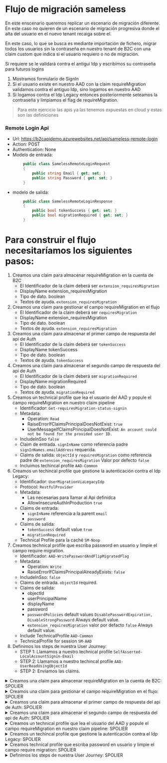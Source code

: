 # Flujo de migración sameless

En este enscenario queremos replicar un escenario de migración diferente.
En este caso no quieren de un escenario de migración progresiva donde el alta del usuario en el nuevo tenant recaiga sobre el.

En este caso, lo que se busca es mediante importación de fichero, migrar todos los usuarios sin la contraseña en nuestro tenant de B2C con una claim custom que indica si el usuario requiero o no de migración.

Si requiere se le validará contra el antigui Idp y escribimos su contraseña para futuros logins

1. Mostramos formulario de SignIn
2. Si el usuario existe en nuestro AAD con la claim requireMigration validamos contra el antiguo Idp, sino logamos en nuestro AAD
3. Si logamos contra el Idp Legacy entonces posteriormente seteamos la contraseña y limpiamos el flag de requireMigration.


> Para este ejercicio las apis ya las tenemos expuestas en cloud y estas son las definiciones

### Remote Login Api

- Url: https://b2capidemo.azurewebsites.net/api/sameless-remote-login
- Action: POST
- Authentication: None
- Modelo de entrada: 

```c#
        public class SamelessRemoteLoginRequest
        {
            public string Email { get; set; }
            public string Password { get; set; }
        }
```

- modelo de salida:

```c#
        public class SamelessRemoteLoginResponse
        {
            public bool tokenSuccess { get; set; }
            public bool migrationRequired { get; set; }
        }
```


# Para construir el flujo necesitaríamos los siguientes pasos:

1. Creamos una claim para almacenar requireMigration en la cuenta de B2C
    - El Identificador de la claim deberá ser `extension_requiresMigration`
    - DisplayName extension_requiresMigration
    - Tipo de dato. boolean
    - Textos de ayuda. `extension_requiresMigration`
2. Creamos una claim para gestionar el campo requireMigration en el flujo
    - El Identificador de la claim deberá ser `requiresMigration`
    - DisplayName extension_requiresMigration
    - Tipo de dato. boolean
    - Textos de ayuda. `extension_requiresMigration`
3. Creamos una claim para almacenar el primer campo de respuesta del api de Auth
    - El Identificador de la claim deberá ser `tokenSuccess`
    - DisplayName tokenSuccess
    - Tipo de dato. boolean
    - Textos de ayuda. `tokenSuccess`
4. Creamos una claim para almacenar el segundo campo de respuesta del api de Auth
    - El Identificador de la claim deberá ser `migrationRequired`
    - DisplayName migrationRequired
    - Tipo de dato. boolean
    - Textos de ayuda. `migrationRequired`
5. Creamos un technical profile que lea el usuario del AAD y popule el campo requireMigration en nuestro claim pipeline
    - Identificador: `Get-requiresMigration-status-signin`
    - Metadata:
        + Operation: `Read`
        + RaiseErrorIfClaimsPrincipalDoesNotExist: `true`
        + UserMessageIfClaimsPrincipalDoesNotExist: `An account could not be found for the provided user ID.`
    - IncludeInSso `false`
    - Claim de entrada. `signInName` como referencia padre `signInNames.emailAddress` requerida.
    - Claims de salida: `objectId` y `requiresMigration` como referencia padre de `extension_requiresMigration` Valor por defecto `false`
    - Incluimos techincal profile `AAD-Common`
6. Creamos un techincal profile que gestione la autenticación contra el Idp Legacy:
    - Identificador: `UserMigrationViaLegacyIdp`
    - Protocol: `RestfulProvider`
    - Metadata:
        + Las necesarias para llamar al Api definidca
        + AllowInsecureAuthInProduction `true`
    - Claims de entrada:
        + `signInName` referencia a la parent `email`
        + `password`
    - Claims de salida: 
        + `tokenSuccess` default value `true`
        + `migrationRequired`
    - Technical Profile para la caché `SM-Noop`
7. Creamos technical profile que escriba password en usuario y limpie el campo require migration.
    - Identificador: `AAD-WritePasswordAndFlipMigratedFlag`
    - Metadata:
        + Operation: `Write`
        + RaiseErrorIfClaimsPrincipalAlreadyExists: `false`
    - IncludeInSso: `false`
    - Claims de entrada. `objectId` required.
    - Claims de salida:
        + objectId
        + userPrincipalName
        + displayName
        + password
        + `passwordPolicies` default values `DisablePasswordExpiration, DisableStrongPassword` Always default value.
        + `extension_requiresMigration` valor por defacto `false` Always default value.
    - Include TechnicalProfile `AAD-Common`
    - TechnicalProfile for session `SM-AAD`
8. Definimos los steps de nuestra User Journey:
    - STEP 1: Llamamos a nuestro technical profile `SelfAsserted-LocalAccountSignin-Email`
    - STEP 2: Llamamos a nuestro techincal profile `AAD-UserReadUsingObjectId`
    - STEP 2: Enviamos las claims.


<details>
   <summary>Creamos una claim para almacenar requireMigration en la cuenta de B2C: SPOLIER</summary>
   <div class="description">

    ```xml
			<ClaimType Id="extension_requiresMigration">
				<DisplayName>extension_requiresMigration</DisplayName>
				<DataType>boolean</DataType>
				<AdminHelpText>extension_requiresMigration</AdminHelpText>
				<UserHelpText>extension_requiresMigration</UserHelpText>
			</ClaimType>
    ```
   </div>
</details>

<details>
   <summary>Creamos una claim para gestionar el campo requireMigration en el flujo: SPOLIER</summary>
   <div class="description">

    ```xml
			<ClaimType Id="requiresMigration">
				<DisplayName>extension_requiresMigration</DisplayName>
				<DataType>boolean</DataType>
				<AdminHelpText>extension_requiresMigration</AdminHelpText>
				<UserHelpText>extension_requiresMigration</UserHelpText>
			</ClaimType>
    ```
   </div>
</details>

<details>
   <summary>Creamos una claim para almacenar el primer campo de respuesta del api de Auth: SPOLIER</summary>
   <div class="description">

    ```xml
			<ClaimType Id="tokenSuccess">
				<DisplayName>tokenSuccess</DisplayName>
				<DataType>boolean</DataType>
				<AdminHelpText>tokenSuccess</AdminHelpText>
				<UserHelpText>tokenSuccess</UserHelpText>
			</ClaimType>
    ```
   </div>
</details>

<details>
   <summary>Creamos una claim para almacenar el segundo campo de respuesta del api de Auth: SPOLIER</summary>
   <div class="description">

    ```xml
			<ClaimType Id="migrationRequired">
				<DisplayName>migrationRequired</DisplayName>
				<DataType>boolean</DataType>
				<AdminHelpText>migrationRequired</AdminHelpText>
				<UserHelpText>migrationRequired</UserHelpText>
			</ClaimType>
    ```
   </div>
</details>

<details>
   <summary>Creamos un technical profile que lea el usuario del AAD y popule el campo requireMigration en nuestro claim pipeline: SPOLIER</summary>
   <div class="description">

    ```xml
				<TechnicalProfile Id="Get-requiresMigration-status-signin">
					<Metadata>
						<Item Key="Operation">Read</Item>
						<Item Key="RaiseErrorIfClaimsPrincipalDoesNotExist">true</Item>
						<Item Key="UserMessageIfClaimsPrincipalDoesNotExist">An account could not be found for the provided user ID.</Item>
					</Metadata>
					<IncludeInSso>false</IncludeInSso>
					<InputClaims>
						<InputClaim ClaimTypeReferenceId="signInName" PartnerClaimType="signInNames.emailAddress" Required="true" />
					</InputClaims>
					<OutputClaims>
						<OutputClaim ClaimTypeReferenceId="objectId" />
						<!-- Set a default value (false) in the case the account does not have this attribute defined -->
						<OutputClaim ClaimTypeReferenceId="requiresMigration" PartnerClaimType="extension_requiresMigration" DefaultValue="false" />
					</OutputClaims>
					<IncludeTechnicalProfile ReferenceId="AAD-Common" />
				</TechnicalProfile>
    ```
   </div>
</details>

<details>
   <summary>Creamos un techincal profile que gestione la autenticación contra el Idp Legacy: SPOLIER</summary>
   <div class="description">

    ```xml
			<TechnicalProfile Id="UserMigrationViaLegacyIdp">
					<DisplayName>REST API call to communicate with Legacy IdP</DisplayName>
					<Protocol Name="Proprietary" Handler="Web.TPEngine.Providers.RestfulProvider, Web.TPEngine, Version=1.0.0.0, Culture=neutral, PublicKeyToken=null" />
					<Metadata>
						<Item Key="ServiceUrl">https://b2capidemo.azurewebsites.net/api/sameless-remote-login</Item>
						<Item Key="AuthenticationType">None</Item>
						<Item Key="SendClaimsIn">Body</Item>
						<Item Key="AllowInsecureAuthInProduction">True</Item>
					</Metadata>
					<InputClaims>
						<InputClaim ClaimTypeReferenceId="signInName" PartnerClaimType="email" />
						<InputClaim ClaimTypeReferenceId="password" />
					</InputClaims>
					<OutputClaims>
						<OutputClaim ClaimTypeReferenceId="tokenSuccess" DefaultValue="false"/>
						<OutputClaim ClaimTypeReferenceId="migrationRequired"/>
					</OutputClaims>
					<UseTechnicalProfileForSessionManagement ReferenceId="SM-Noop" />
				</TechnicalProfile>
    ```
   </div>
</details>

<details>
   <summary>Creamos technical profile que escriba password en usuario y limpie el campo require migration: SPOLIER</summary>
   <div class="description">

    ```xml
				<TechnicalProfile Id="AAD-WritePasswordAndFlipMigratedFlag">
					<Metadata>
						<Item Key="Operation">Write</Item>
						<Item Key="RaiseErrorIfClaimsPrincipalAlreadyExists">false</Item>
					</Metadata>
					<IncludeInSso>false</IncludeInSso>
					<InputClaims>
						<InputClaim ClaimTypeReferenceId="objectId" Required="true" />
					</InputClaims>
					<PersistedClaims>
						<PersistedClaim ClaimTypeReferenceId="objectId" />
						<PersistedClaim ClaimTypeReferenceId="userPrincipalName" />
						<PersistedClaim ClaimTypeReferenceId="displayName" />
						<PersistedClaim ClaimTypeReferenceId="password" PartnerClaimType="password"/>
						<PersistedClaim ClaimTypeReferenceId="passwordPolicies" DefaultValue="DisablePasswordExpiration, DisableStrongPassword" AlwaysUseDefaultValue="true"/>
						<PersistedClaim ClaimTypeReferenceId="extension_requiresMigration" DefaultValue="false" AlwaysUseDefaultValue="true"/>
					</PersistedClaims>
					<IncludeTechnicalProfile ReferenceId="AAD-Common" />
					<UseTechnicalProfileForSessionManagement ReferenceId="SM-AAD" />
				</TechnicalProfile>
    ```
   </div>
</details>

<details>
   <summary>Definimos los steps de nuestra User Journey: SPOLIER</summary>
   <div class="description">

    ```xml
			<OrchestrationStep Order="1" Type="CombinedSignInAndSignUp" ContentDefinitionReferenceId="api.signuporsignin">
			<ClaimsProviderSelections>
				<ClaimsProviderSelection ValidationClaimsExchangeId="LocalAccountSigninEmailExchange" />
			</ClaimsProviderSelections>
			<ClaimsExchanges>
				<ClaimsExchange Id="LocalAccountSigninEmailExchange" TechnicalProfileReferenceId="SelfAsserted-LocalAccountSignin-Email" />
			</ClaimsExchanges>
			</OrchestrationStep>
			<!-- This step reads any user attributes that we may not have received when authenticating using ESTS so they can be sent 
			in the token. -->
			<OrchestrationStep Order="2" Type="ClaimsExchange">
			<ClaimsExchanges>
				<ClaimsExchange Id="AADUserReadWithObjectId" TechnicalProfileReferenceId="AAD-UserReadUsingObjectId" />
			</ClaimsExchanges>
			</OrchestrationStep>

			<OrchestrationStep Order="3" Type="SendClaims" CpimIssuerTechnicalProfileReferenceId="JwtIssuer" />
    ```
   </div>
</details>